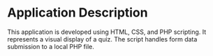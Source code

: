 # Application Description

This application is developed using HTML, CSS, and PHP scripting. It represents a visual display of a quiz. The script handles form data submission to a local PHP file.
